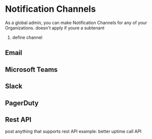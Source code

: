 # Notification Channels
As a global admin, you can make Notification Channels for any of your Organizations. doesn't apply if youre a subtenant

1. define channel

## Email

## Microsoft Teams

## Slack

## PagerDuty

## Rest API
post anything that supports rest API
example: better uptime
    call API